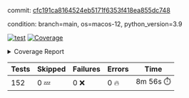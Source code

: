 commit: [cfc191ca8164524eb5171f6353f418ea855dc748](https://github.com/rcmdnk/homebrew-file/tree/cfc191ca8164524eb5171f6353f418ea855dc748)

condition: branch=main, os=macos-12, python_version=3.9

[![test](https://github.com/rcmdnk/homebrew-file/actions/workflows/test.yml/badge.svg)](https://github.com/rcmdnk/homebrew-file/actions/runs/6069398172)
<a href="https://github.com/rcmdnk/homebrew-file/blob/cfc191ca8164524eb5171f6353f418ea855dc748/README.md"><img alt="Coverage" src="https://img.shields.io/badge/Coverage-54%25-orange.svg" /></a><details><summary>Coverage Report </summary><table><tr><th>File</th><th>Stmts</th><th>Miss</th><th>Cover</th><th>Missing</th></tr><tbody><tr><td colspan="5"><b>bin</b></td></tr><tr><td>&nbsp; &nbsp;<a href="https://github.com/rcmdnk/homebrew-file/blob/cfc191ca8164524eb5171f6353f418ea855dc748/bin/brew-file">brew-file</a></td><td>1884</td><td>861</td><td>54%</td><td><a href="https://github.com/rcmdnk/homebrew-file/blob/cfc191ca8164524eb5171f6353f418ea855dc748/bin/brew-file#L43-L58">43&ndash;58</a>, <a href="https://github.com/rcmdnk/homebrew-file/blob/cfc191ca8164524eb5171f6353f418ea855dc748/bin/brew-file#L63-L65">63&ndash;65</a>, <a href="https://github.com/rcmdnk/homebrew-file/blob/cfc191ca8164524eb5171f6353f418ea855dc748/bin/brew-file#L158">158</a>, <a href="https://github.com/rcmdnk/homebrew-file/blob/cfc191ca8164524eb5171f6353f418ea855dc748/bin/brew-file#L273">273</a>, <a href="https://github.com/rcmdnk/homebrew-file/blob/cfc191ca8164524eb5171f6353f418ea855dc748/bin/brew-file#L292">292</a>, <a href="https://github.com/rcmdnk/homebrew-file/blob/cfc191ca8164524eb5171f6353f418ea855dc748/bin/brew-file#L357">357</a>, <a href="https://github.com/rcmdnk/homebrew-file/blob/cfc191ca8164524eb5171f6353f418ea855dc748/bin/brew-file#L360-L363">360&ndash;363</a>, <a href="https://github.com/rcmdnk/homebrew-file/blob/cfc191ca8164524eb5171f6353f418ea855dc748/bin/brew-file#L377-L382">377&ndash;382</a>, <a href="https://github.com/rcmdnk/homebrew-file/blob/cfc191ca8164524eb5171f6353f418ea855dc748/bin/brew-file#L420-L425">420&ndash;425</a>, <a href="https://github.com/rcmdnk/homebrew-file/blob/cfc191ca8164524eb5171f6353f418ea855dc748/bin/brew-file#L437">437</a>, <a href="https://github.com/rcmdnk/homebrew-file/blob/cfc191ca8164524eb5171f6353f418ea855dc748/bin/brew-file#L440">440</a>, <a href="https://github.com/rcmdnk/homebrew-file/blob/cfc191ca8164524eb5171f6353f418ea855dc748/bin/brew-file#L645">645</a>, <a href="https://github.com/rcmdnk/homebrew-file/blob/cfc191ca8164524eb5171f6353f418ea855dc748/bin/brew-file#L647">647</a>, <a href="https://github.com/rcmdnk/homebrew-file/blob/cfc191ca8164524eb5171f6353f418ea855dc748/bin/brew-file#L649">649</a>, <a href="https://github.com/rcmdnk/homebrew-file/blob/cfc191ca8164524eb5171f6353f418ea855dc748/bin/brew-file#L666-L670">666&ndash;670</a>, <a href="https://github.com/rcmdnk/homebrew-file/blob/cfc191ca8164524eb5171f6353f418ea855dc748/bin/brew-file#L683-L688">683&ndash;688</a>, <a href="https://github.com/rcmdnk/homebrew-file/blob/cfc191ca8164524eb5171f6353f418ea855dc748/bin/brew-file#L698">698</a>, <a href="https://github.com/rcmdnk/homebrew-file/blob/cfc191ca8164524eb5171f6353f418ea855dc748/bin/brew-file#L714">714</a>, <a href="https://github.com/rcmdnk/homebrew-file/blob/cfc191ca8164524eb5171f6353f418ea855dc748/bin/brew-file#L718-L722">718&ndash;722</a>, <a href="https://github.com/rcmdnk/homebrew-file/blob/cfc191ca8164524eb5171f6353f418ea855dc748/bin/brew-file#L740-L754">740&ndash;754</a>, <a href="https://github.com/rcmdnk/homebrew-file/blob/cfc191ca8164524eb5171f6353f418ea855dc748/bin/brew-file#L847-L862">847&ndash;862</a>, <a href="https://github.com/rcmdnk/homebrew-file/blob/cfc191ca8164524eb5171f6353f418ea855dc748/bin/brew-file#L890">890</a>, <a href="https://github.com/rcmdnk/homebrew-file/blob/cfc191ca8164524eb5171f6353f418ea855dc748/bin/brew-file#L901-L902">901&ndash;902</a>, <a href="https://github.com/rcmdnk/homebrew-file/blob/cfc191ca8164524eb5171f6353f418ea855dc748/bin/brew-file#L910">910</a>, <a href="https://github.com/rcmdnk/homebrew-file/blob/cfc191ca8164524eb5171f6353f418ea855dc748/bin/brew-file#L923-L928">923&ndash;928</a>, <a href="https://github.com/rcmdnk/homebrew-file/blob/cfc191ca8164524eb5171f6353f418ea855dc748/bin/brew-file#L932-L934">932&ndash;934</a>, <a href="https://github.com/rcmdnk/homebrew-file/blob/cfc191ca8164524eb5171f6353f418ea855dc748/bin/brew-file#L938-L941">938&ndash;941</a>, <a href="https://github.com/rcmdnk/homebrew-file/blob/cfc191ca8164524eb5171f6353f418ea855dc748/bin/brew-file#L1034-L1036">1034&ndash;1036</a>, <a href="https://github.com/rcmdnk/homebrew-file/blob/cfc191ca8164524eb5171f6353f418ea855dc748/bin/brew-file#L1039">1039</a>, <a href="https://github.com/rcmdnk/homebrew-file/blob/cfc191ca8164524eb5171f6353f418ea855dc748/bin/brew-file#L1045">1045</a>, <a href="https://github.com/rcmdnk/homebrew-file/blob/cfc191ca8164524eb5171f6353f418ea855dc748/bin/brew-file#L1065-L1068">1065&ndash;1068</a>, <a href="https://github.com/rcmdnk/homebrew-file/blob/cfc191ca8164524eb5171f6353f418ea855dc748/bin/brew-file#L1130">1130</a>, <a href="https://github.com/rcmdnk/homebrew-file/blob/cfc191ca8164524eb5171f6353f418ea855dc748/bin/brew-file#L1159">1159</a>, <a href="https://github.com/rcmdnk/homebrew-file/blob/cfc191ca8164524eb5171f6353f418ea855dc748/bin/brew-file#L1192">1192</a>, <a href="https://github.com/rcmdnk/homebrew-file/blob/cfc191ca8164524eb5171f6353f418ea855dc748/bin/brew-file#L1195">1195</a>, <a href="https://github.com/rcmdnk/homebrew-file/blob/cfc191ca8164524eb5171f6353f418ea855dc748/bin/brew-file#L1207">1207</a>, <a href="https://github.com/rcmdnk/homebrew-file/blob/cfc191ca8164524eb5171f6353f418ea855dc748/bin/brew-file#L1209">1209</a>, <a href="https://github.com/rcmdnk/homebrew-file/blob/cfc191ca8164524eb5171f6353f418ea855dc748/bin/brew-file#L1240">1240</a>, <a href="https://github.com/rcmdnk/homebrew-file/blob/cfc191ca8164524eb5171f6353f418ea855dc748/bin/brew-file#L1244">1244</a>, <a href="https://github.com/rcmdnk/homebrew-file/blob/cfc191ca8164524eb5171f6353f418ea855dc748/bin/brew-file#L1248-L1251">1248&ndash;1251</a>, <a href="https://github.com/rcmdnk/homebrew-file/blob/cfc191ca8164524eb5171f6353f418ea855dc748/bin/brew-file#L1253-L1256">1253&ndash;1256</a>, <a href="https://github.com/rcmdnk/homebrew-file/blob/cfc191ca8164524eb5171f6353f418ea855dc748/bin/brew-file#L1285-L1299">1285&ndash;1299</a>, <a href="https://github.com/rcmdnk/homebrew-file/blob/cfc191ca8164524eb5171f6353f418ea855dc748/bin/brew-file#L1304-L1307">1304&ndash;1307</a>, <a href="https://github.com/rcmdnk/homebrew-file/blob/cfc191ca8164524eb5171f6353f418ea855dc748/bin/brew-file#L1310-L1316">1310&ndash;1316</a>, <a href="https://github.com/rcmdnk/homebrew-file/blob/cfc191ca8164524eb5171f6353f418ea855dc748/bin/brew-file#L1321">1321</a>, <a href="https://github.com/rcmdnk/homebrew-file/blob/cfc191ca8164524eb5171f6353f418ea855dc748/bin/brew-file#L1329">1329</a>, <a href="https://github.com/rcmdnk/homebrew-file/blob/cfc191ca8164524eb5171f6353f418ea855dc748/bin/brew-file#L1335-L1340">1335&ndash;1340</a>, <a href="https://github.com/rcmdnk/homebrew-file/blob/cfc191ca8164524eb5171f6353f418ea855dc748/bin/brew-file#L1351-L1373">1351&ndash;1373</a>, <a href="https://github.com/rcmdnk/homebrew-file/blob/cfc191ca8164524eb5171f6353f418ea855dc748/bin/brew-file#L1401">1401</a>, <a href="https://github.com/rcmdnk/homebrew-file/blob/cfc191ca8164524eb5171f6353f418ea855dc748/bin/brew-file#L1417-L1424">1417&ndash;1424</a>, <a href="https://github.com/rcmdnk/homebrew-file/blob/cfc191ca8164524eb5171f6353f418ea855dc748/bin/brew-file#L1429-L1445">1429&ndash;1445</a>, <a href="https://github.com/rcmdnk/homebrew-file/blob/cfc191ca8164524eb5171f6353f418ea855dc748/bin/brew-file#L1450-L1454">1450&ndash;1454</a>, <a href="https://github.com/rcmdnk/homebrew-file/blob/cfc191ca8164524eb5171f6353f418ea855dc748/bin/brew-file#L1468-L1515">1468&ndash;1515</a>, <a href="https://github.com/rcmdnk/homebrew-file/blob/cfc191ca8164524eb5171f6353f418ea855dc748/bin/brew-file#L1518-L1549">1518&ndash;1549</a>, <a href="https://github.com/rcmdnk/homebrew-file/blob/cfc191ca8164524eb5171f6353f418ea855dc748/bin/brew-file#L1554-L1588">1554&ndash;1588</a>, <a href="https://github.com/rcmdnk/homebrew-file/blob/cfc191ca8164524eb5171f6353f418ea855dc748/bin/brew-file#L1593-L1674">1593&ndash;1674</a>, <a href="https://github.com/rcmdnk/homebrew-file/blob/cfc191ca8164524eb5171f6353f418ea855dc748/bin/brew-file#L1677-L1686">1677&ndash;1686</a>, <a href="https://github.com/rcmdnk/homebrew-file/blob/cfc191ca8164524eb5171f6353f418ea855dc748/bin/brew-file#L1699">1699</a>, <a href="https://github.com/rcmdnk/homebrew-file/blob/cfc191ca8164524eb5171f6353f418ea855dc748/bin/brew-file#L1704">1704</a>, <a href="https://github.com/rcmdnk/homebrew-file/blob/cfc191ca8164524eb5171f6353f418ea855dc748/bin/brew-file#L1709-L1748">1709&ndash;1748</a>, <a href="https://github.com/rcmdnk/homebrew-file/blob/cfc191ca8164524eb5171f6353f418ea855dc748/bin/brew-file#L1752-L1861">1752&ndash;1861</a>, <a href="https://github.com/rcmdnk/homebrew-file/blob/cfc191ca8164524eb5171f6353f418ea855dc748/bin/brew-file#L1871-L1883">1871&ndash;1883</a>, <a href="https://github.com/rcmdnk/homebrew-file/blob/cfc191ca8164524eb5171f6353f418ea855dc748/bin/brew-file#L1887">1887</a>, <a href="https://github.com/rcmdnk/homebrew-file/blob/cfc191ca8164524eb5171f6353f418ea855dc748/bin/brew-file#L1896-L1976">1896&ndash;1976</a>, <a href="https://github.com/rcmdnk/homebrew-file/blob/cfc191ca8164524eb5171f6353f418ea855dc748/bin/brew-file#L1984-L2029">1984&ndash;2029</a>, <a href="https://github.com/rcmdnk/homebrew-file/blob/cfc191ca8164524eb5171f6353f418ea855dc748/bin/brew-file#L2032-L2039">2032&ndash;2039</a>, <a href="https://github.com/rcmdnk/homebrew-file/blob/cfc191ca8164524eb5171f6353f418ea855dc748/bin/brew-file#L2043-L2044">2043&ndash;2044</a>, <a href="https://github.com/rcmdnk/homebrew-file/blob/cfc191ca8164524eb5171f6353f418ea855dc748/bin/brew-file#L2049-L2093">2049&ndash;2093</a>, <a href="https://github.com/rcmdnk/homebrew-file/blob/cfc191ca8164524eb5171f6353f418ea855dc748/bin/brew-file#L2102-L2138">2102&ndash;2138</a>, <a href="https://github.com/rcmdnk/homebrew-file/blob/cfc191ca8164524eb5171f6353f418ea855dc748/bin/brew-file#L2141-L2147">2141&ndash;2147</a>, <a href="https://github.com/rcmdnk/homebrew-file/blob/cfc191ca8164524eb5171f6353f418ea855dc748/bin/brew-file#L2151-L2159">2151&ndash;2159</a>, <a href="https://github.com/rcmdnk/homebrew-file/blob/cfc191ca8164524eb5171f6353f418ea855dc748/bin/brew-file#L2181-L2182">2181&ndash;2182</a>, <a href="https://github.com/rcmdnk/homebrew-file/blob/cfc191ca8164524eb5171f6353f418ea855dc748/bin/brew-file#L2186">2186</a>, <a href="https://github.com/rcmdnk/homebrew-file/blob/cfc191ca8164524eb5171f6353f418ea855dc748/bin/brew-file#L2197-L2198">2197&ndash;2198</a>, <a href="https://github.com/rcmdnk/homebrew-file/blob/cfc191ca8164524eb5171f6353f418ea855dc748/bin/brew-file#L2208-L2377">2208&ndash;2377</a>, <a href="https://github.com/rcmdnk/homebrew-file/blob/cfc191ca8164524eb5171f6353f418ea855dc748/bin/brew-file#L2383-L2538">2383&ndash;2538</a>, <a href="https://github.com/rcmdnk/homebrew-file/blob/cfc191ca8164524eb5171f6353f418ea855dc748/bin/brew-file#L2566">2566</a>, <a href="https://github.com/rcmdnk/homebrew-file/blob/cfc191ca8164524eb5171f6353f418ea855dc748/bin/brew-file#L2591">2591</a>, <a href="https://github.com/rcmdnk/homebrew-file/blob/cfc191ca8164524eb5171f6353f418ea855dc748/bin/brew-file#L2668">2668</a>, <a href="https://github.com/rcmdnk/homebrew-file/blob/cfc191ca8164524eb5171f6353f418ea855dc748/bin/brew-file#L2673-L2684">2673&ndash;2684</a>, <a href="https://github.com/rcmdnk/homebrew-file/blob/cfc191ca8164524eb5171f6353f418ea855dc748/bin/brew-file#L2708-L2716">2708&ndash;2716</a>, <a href="https://github.com/rcmdnk/homebrew-file/blob/cfc191ca8164524eb5171f6353f418ea855dc748/bin/brew-file#L2733">2733</a>, <a href="https://github.com/rcmdnk/homebrew-file/blob/cfc191ca8164524eb5171f6353f418ea855dc748/bin/brew-file#L2739">2739</a>, <a href="https://github.com/rcmdnk/homebrew-file/blob/cfc191ca8164524eb5171f6353f418ea855dc748/bin/brew-file#L2751">2751</a>, <a href="https://github.com/rcmdnk/homebrew-file/blob/cfc191ca8164524eb5171f6353f418ea855dc748/bin/brew-file#L2767">2767</a>, <a href="https://github.com/rcmdnk/homebrew-file/blob/cfc191ca8164524eb5171f6353f418ea855dc748/bin/brew-file#L2779">2779</a>, <a href="https://github.com/rcmdnk/homebrew-file/blob/cfc191ca8164524eb5171f6353f418ea855dc748/bin/brew-file#L2781-L2785">2781&ndash;2785</a>, <a href="https://github.com/rcmdnk/homebrew-file/blob/cfc191ca8164524eb5171f6353f418ea855dc748/bin/brew-file#L2789-L2792">2789&ndash;2792</a>, <a href="https://github.com/rcmdnk/homebrew-file/blob/cfc191ca8164524eb5171f6353f418ea855dc748/bin/brew-file#L2795-L2798">2795&ndash;2798</a>, <a href="https://github.com/rcmdnk/homebrew-file/blob/cfc191ca8164524eb5171f6353f418ea855dc748/bin/brew-file#L2801-L2809">2801&ndash;2809</a>, <a href="https://github.com/rcmdnk/homebrew-file/blob/cfc191ca8164524eb5171f6353f418ea855dc748/bin/brew-file#L2838-L2845">2838&ndash;2845</a>, <a href="https://github.com/rcmdnk/homebrew-file/blob/cfc191ca8164524eb5171f6353f418ea855dc748/bin/brew-file#L2856-L2863">2856&ndash;2863</a>, <a href="https://github.com/rcmdnk/homebrew-file/blob/cfc191ca8164524eb5171f6353f418ea855dc748/bin/brew-file#L2944-L2946">2944&ndash;2946</a>, <a href="https://github.com/rcmdnk/homebrew-file/blob/cfc191ca8164524eb5171f6353f418ea855dc748/bin/brew-file#L2967">2967</a>, <a href="https://github.com/rcmdnk/homebrew-file/blob/cfc191ca8164524eb5171f6353f418ea855dc748/bin/brew-file#L2973">2973</a>, <a href="https://github.com/rcmdnk/homebrew-file/blob/cfc191ca8164524eb5171f6353f418ea855dc748/bin/brew-file#L2984-L3596">2984&ndash;3596</a>, <a href="https://github.com/rcmdnk/homebrew-file/blob/cfc191ca8164524eb5171f6353f418ea855dc748/bin/brew-file#L3600">3600</a></td></tr><tr><td><b>TOTAL</b></td><td><b>1884</b></td><td><b>861</b></td><td><b>54%</b></td><td>&nbsp;</td></tr></tbody></table></details>

| Tests | Skipped | Failures | Errors | Time |
| ----- | ------- | -------- | -------- | ------------------ |
| 152 | 0 :zzz: | 0 :x: | 0 :fire: | 8m 56s :stopwatch: |

